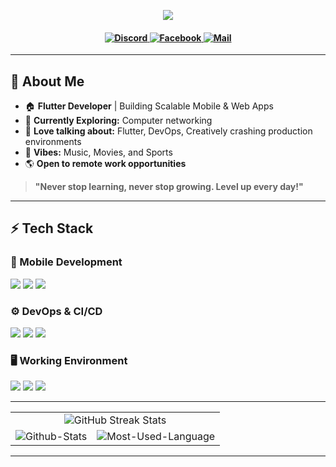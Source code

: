 <!-- Typing SVG -->
<p align="center">
  <a href="https://github.com/DenverCoder1/readme-typing-svg">
    <img src="https://readme-typing-svg.herokuapp.com?lines=Mobile+Application+Developer;Building+Scalable+Apps;Tech+Enthusiast;Loves+Music%2C+Movies%2C+and+Travel;&center=true&width=600&height=40">
  </a>
</p>  

<h4 align="center">
    <a href="https://www.discord.com/users/917055232083640341" target="_blank">
        <img alt="Discord"
            src="https://img.shields.io/badge/Discord-3e68d7?style=for-the-badge&logo=discord&logoColor=c0caf5&labelColor=394b70" />
    </a>
    <a href="https://fb.com/arun.chapagai.00" target="_blank">
        <img alt="Facebook"
            src="https://img.shields.io/badge/Facebook-3e68d7?style=for-the-badge&logo=facebook&logoColor=c0caf5&labelColor=394b70" />
    </a>
    <a href="mailto:mail.arunchapagain@gmail.com" target="_blank">
        <img alt="Mail"
            src="https://img.shields.io/badge/Mail-3e68d7?style=for-the-badge&logo=gmail&logoColor=c0caf5&labelColor=394b70" />
    </a>
</h4>

---

## **👦 About Me**  
- 🏠 **Flutter Developer** | Building Scalable Mobile & Web Apps 
- 🚀 **Currently Exploring:** Computer networking
- 💬 **Love talking about:** Flutter, DevOps, Creatively crashing production environments
- 🎵 **Vibes:** Music, Movies, and Sports
- 🌎 **Open to remote work opportunities**  

> **"Never stop learning, never stop growing. Level up every day!"**  

---

## **⚡ Tech Stack**  

### **📲 Mobile Development**  
<p align="left">
    <img src="https://img.shields.io/badge/Flutter-%2302569B.svg?style=for-the-badge&logo=flutter&logoColor=white" />
    <img src="https://img.shields.io/badge/Dart-%230175C2.svg?style=for-the-badge&logo=dart&logoColor=white" />
    <img src="https://img.shields.io/badge/Kotlin-%2302569B.svg?style=for-the-badge&logo=kotlin&logoColor=white" />
</p>

### **⚙️ DevOps & CI/CD**  
<p align="left">
    <img src="https://img.shields.io/badge/Github Actions-%232C3E50.svg?style=for-the-badge&logo=githubactions&logoColor=white" />
    <img src="https://img.shields.io/badge/Codemagic-%23ff3cb4.svg?style=for-the-badge&logo=codemagic&logoColor=white" />
    <img src="https://img.shields.io/badge/Shorebird-%2300758F.svg?style=for-the-badge&logo=flutter&logoColor=white" />
</p>

### **🖥️ Working Environment**  
<p align="left">
    <img src="https://img.shields.io/badge/Arch%20Linux-%231793D1.svg?style=for-the-badge&logo=archlinux&logoColor=white" />
    <img src="https://img.shields.io/badge/Hyprland-%2300758F.svg?style=for-the-badge&logo=wayland&logoColor=white" />
    <img src="https://img.shields.io/badge/Android%20Studio-%23323330.svg?style=for-the-badge&logo=android-studio&logoColor=green" />
</p>

---


<table>
    <tr>
        <td colspan="3" align="center"> 
            <picture>
                <source media="(prefers-color-scheme: dark)" srcset="https://github-readme-streak-stats.herokuapp.com/?user=arunchapagain&theme=tokyonight&layout=compact">
                <img src="https://github-readme-streak-stats.herokuapp.com/?user=arunchapagain&theme=default&layout=compact" alt="GitHub Streak Stats" />
            </picture>
        </td>
    </tr>
    <tr>
        <td align="center">
            <picture>
                <source media="(prefers-color-scheme: dark)" srcset="https://github-readme-stats.vercel.app/api?username=arunchapagain&show_icons=true&theme=tokyonight" />
                <img alt="Github-Stats"
                     src="https://github-readme-stats.vercel.app/api?username=arunchapagain&show_icons=true&theme=default" />
            </picture>
        </td>
        <td rowspan="2" align="center">
            <picture>
                <source media="(prefers-color-scheme: dark)" srcset="https://github-readme-stats.vercel.app/api/top-langs?username=arunchapagain&show_icons=true&theme=tokyonight" />
                <img alt="Most-Used-Language"
                     src="https://github-readme-stats.vercel.app/api/top-langs?username=arunchapagain&show_icons=true&theme=default" />
            </picture>
        </td>
    </tr>
</table>

---
